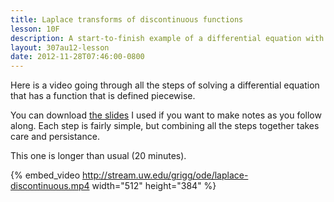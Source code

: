```yaml
---
title: Laplace transforms of discontinuous functions
lesson: 10F
description: A start-to-finish example of a differential equation with a discontinuous function. Section 6.4.
layout: 307au12-lesson
date: 2012-11-28T07:46:00-0800
---
```


Here is a video going through all the steps of solving a differential equation that has a function that is defined piecewise.

You can download [the slides][1] I used if you want to make notes as you follow along. Each step is fairly simple, but combining all the steps together takes care and persistance.

This one is longer than usual (20 minutes).

{% embed_video http://stream.uw.edu/grigg/ode/laplace-discontinuous.mp4 width="512" height="384" %}

[1]: laplace-discontinuous.pdf
